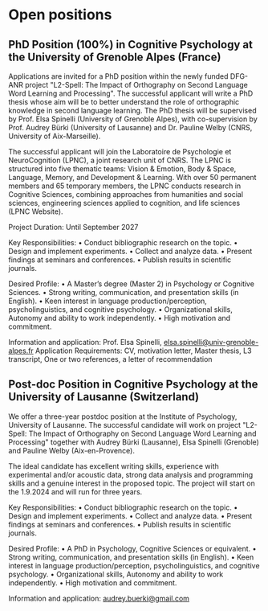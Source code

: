 
# Open positions

## PhD Position (100%) in Cognitive Psychology at the University of Grenoble Alpes (France)

Applications are invited for a PhD position within the newly funded DFG-ANR project "L2-Spell: The Impact of Orthography on Second Language Word Learning and Processing". The successful applicant will write a PhD thesis whose aim will be to better understand the role of orthographic knowledge in second language learning. The PhD thesis will be supervised by Prof. Elsa Spinelli (University of Grenoble Alpes), with co-supervision by Prof. Audrey Bürki (University of Lausanne) and Dr. Pauline Welby (CNRS, University of Aix-Marseille).

The successful applicant will join the Laboratoire de Psychologie et NeuroCognition (LPNC), a joint research unit of CNRS. The LPNC is structured into five thematic teams: Vision & Emotion, Body & Space, Language, Memory, and Development & Learning. With over 50 permanent members and 65 temporary members, the LPNC conducts research in Cognitive Sciences, combining approaches from humanities and social sciences, engineering sciences applied to cognition, and life sciences (LPNC Website).

Project Duration: Until September 2027

Key Responsibilities:
•	Conduct bibliographic research on the topic.
•	Design and implement experiments.
•	Collect and analyze data.
•	Present findings at seminars and conferences.
•	Publish results in scientific journals.

Desired Profile:
•	A Master’s degree (Master 2) in Psychology or Cognitive Sciences.
•	Strong writing, communication, and presentation skills (in English).
•	Keen interest in language production/perception, psycholinguistics, and cognitive psychology.
•	Organizational skills, Autonomy and ability to work independently.
•	High motivation and commitment.


Information and application: Prof. Elsa Spinelli,  elsa.spinelli@univ-grenoble-alpes.fr
Application Requirements: CV, motivation letter, Master thesis, L3 transcript, One or two references, a letter of recommendation

## Post-doc Position in Cognitive Psychology at the University of Lausanne (Switzerland)

We offer a three-year postdoc position at the Institute of Psychology, University of Lausanne. The successful candidate will work on project "L2-Spell: The Impact of Orthography on Second Language Word Learning and Processing" together with Audrey Bürki (Lausanne), Elsa Spinelli (Grenoble) and Pauline Welby (Aix-en-Provence).

The ideal candidate has excellent writing skills, experience with experimental and/or acoustic data, strong data analysis and programming skills and a genuine interest in the proposed topic.
The project will start on the 1.9.2024 and will run for three years.

Key Responsibilities:
•	Conduct bibliographic research on the topic.
•	Design and implement experiments.
•	Collect and analyze data.
•	Present findings at seminars and conferences.
•	Publish results in scientific journals.

Desired Profile:
•	A PhD in Psychology, Cognitive Sciences or equivalent.
•	Strong writing, communication, and presentation skills (in English).
•	Keen interest in language production/perception, psycholinguistics, and cognitive psychology.
•	Organizational skills, Autonomy and ability to work independently.
•	High motivation and commitment.

Information and application: audrey.buerki@gmail.com

